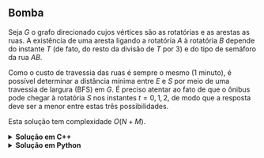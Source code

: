 ## Bomba

Seja $G$ o grafo direcionado cujos vértices são as rotatórias e as arestas as ruas. A existência de uma aresta ligando a rotatória $A$ à rotatória $B$ depende do instante $T$ (de fato, do resto da divisão de $T$ por 3) e do tipo de semáforo da rua $AB$.

Como o custo de travessia das ruas é sempre o mesmo (1 minuto), é possível determinar a distância mínima entre $E$ e $S$ por meio de uma travessia de largura (BFS) em $G$. É preciso atentar ao fato de que o ônibus pode chegar à rotatória $S$ nos instantes $t = 0, 1, 2$, de modo que a resposta deve ser a menor entre estas três possibilidades.

Esta solução tem complexidade $O(N + M)$.

<details>
    <summary><b>Solução em C++</b></summary>

```cpp
#include <bits/stdc++.h>

using namespace std;
using ii = pair<int, int>;

constexpr int MAX { 510 }, oo { 1'000'000'010 };

vector<ii> adj[MAX];

auto solve(int N, int E, int S)
{
    vector<vector<int>> dist(N, vector<int>(3, oo));

    dist[E][0] = 0;

    queue<ii> q;
    q.emplace(E, 0);

    while (not q.empty())
    {
        auto [u, t] = q.front();
        q.pop();

        auto nxt = (t + 1) % 3;

        for (auto [v, s] : adj[u])
            if (((t == 0 and s == 1) or (t > 0 and s == 0)) and dist[v][nxt] == oo)
            {
                dist[v][nxt] = dist[u][t] + 1;
                q.emplace(v, nxt);
            }
    }

    auto ans = oo;

    for (int t = 0; t < 3; ++t)
        ans = min(ans, dist[S][t]);

    return ans == oo ? "*" : to_string(ans);
}

int main()
{
    ios::sync_with_stdio(false);

    int N, E, S, M;
    cin >> N >> E >> S >> M;

    while (M--)
    {
        int A, B, T;
        cin >> A >> B >> T;

        adj[A].emplace_back(B, T);
    }

    cout << solve(N, E, S) << '\n';

    return 0;
}
```
</details>

<details>
    <summary><b>Solução em Python</b></summary>

```python
N, E, S, M = map(int, input().split())

adj = [[] for _ in range(N)]

for _ in range(M):
    A, B, T = map(int, input().split())
    adj[A].append((B, T))

oo = 2*10**9 + 7

dist = [[oo, oo, oo] for _ in range(N)]
dist[E][0] = 0

import queue
q = queue.SimpleQueue()

q.put((E, 0))

while not q.empty():
    u, t = q.get()
    nxt = (t + 1) % 3

    for v, s in adj[u]:
        if ((t == 0 and s == 1) or (t > 0 and s == 0)) and dist[v][nxt] == oo:
            dist[v][nxt] = dist[u][t] + 1
            q.put((v, nxt))

ans = min(dist[S])

if ans == oo:
    print('*')
else:
    print(ans)
```
</details>
